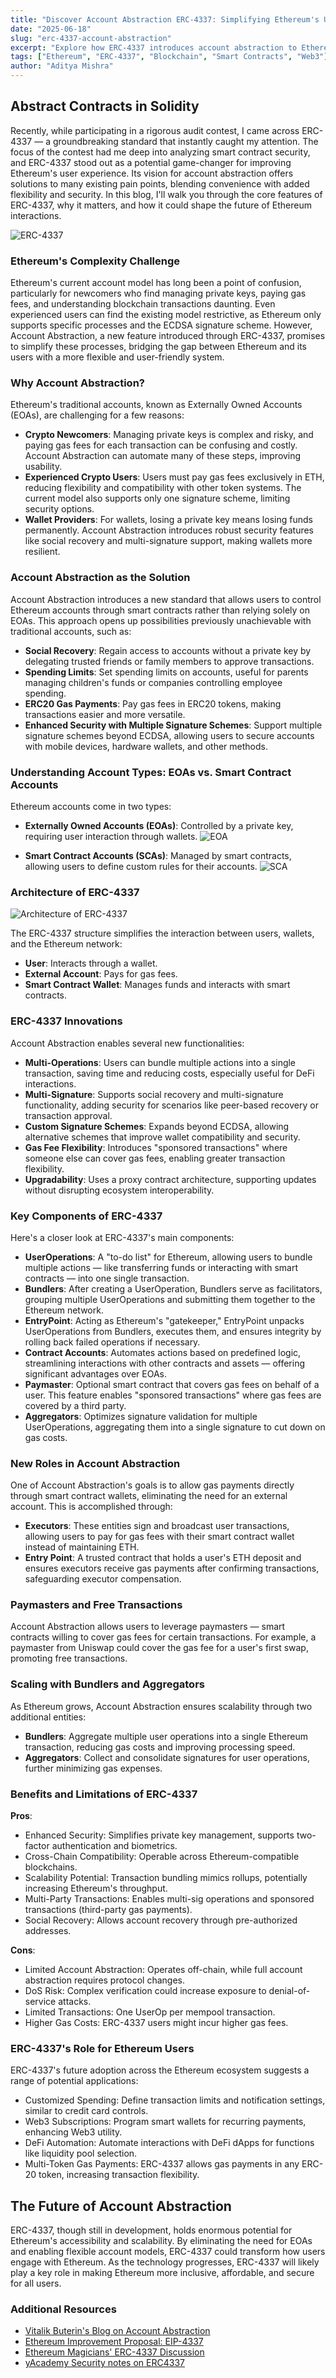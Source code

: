 ```yaml
---
title: "Discover Account Abstraction ERC-4337: Simplifying Ethereum's User Experience with Innovative Account Models"
date: "2025-06-18"
slug: "erc-4337-account-abstraction"
excerpt: "Explore how ERC-4337 introduces account abstraction to Ethereum, enabling smart contract wallets, flexible gas payments, and improved user experience."
tags: ["Ethereum", "ERC-4337", "Blockchain", "Smart Contracts", "Web3"]
author: "Aditya Mishra"
---
```


## Abstract Contracts in Solidity

Recently, while participating in a rigorous audit contest, I came across ERC-4337 — a groundbreaking standard that instantly caught my attention. The focus of the contest had me deep into analyzing smart contract security, and ERC-4337 stood out as a potential game-changer for improving Ethereum's user experience. Its vision for account abstraction offers solutions to many existing pain points, blending convenience with added flexibility and security. In this blog, I'll walk you through the core features of ERC-4337, why it matters, and how it could shape the future of Ethereum interactions.

![ERC-4337](https://miro.medium.com/v2/resize:fit:750/format:webp/0*xuZbLE56-J1Wch39.png "ERC-4337-Architecture")

### Ethereum's Complexity Challenge

Ethereum's current account model has long been a point of confusion, particularly for newcomers who find managing private keys, paying gas fees, and understanding blockchain transactions daunting. Even experienced users can find the existing model restrictive, as Ethereum only supports specific processes and the ECDSA signature scheme. However, Account Abstraction, a new feature introduced through ERC-4337, promises to simplify these processes, bridging the gap between Ethereum and its users with a more flexible and user-friendly system.

### Why Account Abstraction?

Ethereum's traditional accounts, known as Externally Owned Accounts (EOAs), are challenging for a few reasons:

- **Crypto Newcomers**: Managing private keys is complex and risky, and paying gas fees for each transaction can be confusing and costly. Account Abstraction can automate many of these steps, improving usability.
- **Experienced Crypto Users**: Users must pay gas fees exclusively in ETH, reducing flexibility and compatibility with other token systems. The current model also supports only one signature scheme, limiting security options.
- **Wallet Providers**: For wallets, losing a private key means losing funds permanently. Account Abstraction introduces robust security features like social recovery and multi-signature support, making wallets more resilient.

### Account Abstraction as the Solution

Account Abstraction introduces a new standard that allows users to control Ethereum accounts through smart contracts rather than relying solely on EOAs. This approach opens up possibilities previously unachievable with traditional accounts, such as:

- **Social Recovery**: Regain access to accounts without a private key by delegating trusted friends or family members to approve transactions.
- **Spending Limits**: Set spending limits on accounts, useful for parents managing children's funds or companies controlling employee spending.
- **ERC20 Gas Payments**: Pay gas fees in ERC20 tokens, making transactions easier and more versatile.
- **Enhanced Security with Multiple Signature Schemes**: Support multiple signature schemes beyond ECDSA, allowing users to secure accounts with mobile devices, hardware wallets, and other methods.

### Understanding Account Types: EOAs vs. Smart Contract Accounts

Ethereum accounts come in two types:

- **Externally Owned Accounts (EOAs)**: Controlled by a private key, requiring user interaction through wallets.
  ![EOA](https://miro.medium.com/v2/resize:fit:640/format:webp/0*4CD9YbVsGdKKqQ8W "EOA")

- **Smart Contract Accounts (SCAs)**: Managed by smart contracts, allowing users to define custom rules for their accounts.
  ![SCA](https://miro.medium.com/v2/resize:fit:640/format:webp/0*aK3VQgijnDCkDrSU "SCA")

### Architecture of ERC-4337

![Architecture of ERC-4337](https://miro.medium.com/v2/resize:fit:640/format:webp/0*bivOAIC7gSkNZ0U9 "Architecture of ERC-4337")

The ERC-4337 structure simplifies the interaction between users, wallets, and the Ethereum network:

- **User**: Interacts through a wallet.
- **External Account**: Pays for gas fees.
- **Smart Contract Wallet**: Manages funds and interacts with smart contracts.

### ERC-4337 Innovations

Account Abstraction enables several new functionalities:

- **Multi-Operations**: Users can bundle multiple actions into a single transaction, saving time and reducing costs, especially useful for DeFi interactions.
- **Multi-Signature**: Supports social recovery and multi-signature functionality, adding security for scenarios like peer-based recovery or transaction approval.
- **Custom Signature Schemes**: Expands beyond ECDSA, allowing alternative schemes that improve wallet compatibility and security.
- **Gas Fee Flexibility**: Introduces "sponsored transactions" where someone else can cover gas fees, enabling greater transaction flexibility.
- **Upgradability**: Uses a proxy contract architecture, supporting updates without disrupting ecosystem interoperability.

### Key Components of ERC-4337

Here's a closer look at ERC-4337's main components:

- **UserOperations**: A "to-do list" for Ethereum, allowing users to bundle multiple actions — like transferring funds or interacting with smart contracts — into one single transaction.
- **Bundlers**: After creating a UserOperation, Bundlers serve as facilitators, grouping multiple UserOperations and submitting them together to the Ethereum network.
- **EntryPoint**: Acting as Ethereum's "gatekeeper," EntryPoint unpacks UserOperations from Bundlers, executes them, and ensures integrity by rolling back failed operations if necessary.
- **Contract Accounts**: Automates actions based on predefined logic, streamlining interactions with other contracts and assets — offering significant advantages over EOAs.
- **Paymaster**: Optional smart contract that covers gas fees on behalf of a user. This feature enables "sponsored transactions" where gas fees are covered by a third party.
- **Aggregators**: Optimizes signature validation for multiple UserOperations, aggregating them into a single signature to cut down on gas costs.

### New Roles in Account Abstraction

One of Account Abstraction's goals is to allow gas payments directly through smart contract wallets, eliminating the need for an external account. This is accomplished through:

- **Executors**: These entities sign and broadcast user transactions, allowing users to pay for gas fees with their smart contract wallet instead of maintaining ETH.
- **Entry Point**: A trusted contract that holds a user's ETH deposit and ensures executors receive gas payments after confirming transactions, safeguarding executor compensation.

### Paymasters and Free Transactions

Account Abstraction allows users to leverage paymasters — smart contracts willing to cover gas fees for certain transactions. For example, a paymaster from Uniswap could cover the gas fee for a user's first swap, promoting free transactions.

### Scaling with Bundlers and Aggregators

As Ethereum grows, Account Abstraction ensures scalability through two additional entities:

- **Bundlers**: Aggregate multiple user operations into a single Ethereum transaction, reducing gas costs and improving processing speed.
- **Aggregators**: Collect and consolidate signatures for user operations, further minimizing gas expenses.

### Benefits and Limitations of ERC-4337

**Pros**:

- Enhanced Security: Simplifies private key management, supports two-factor authentication and biometrics.
- Cross-Chain Compatibility: Operable across Ethereum-compatible blockchains.
- Scalability Potential: Transaction bundling mimics rollups, potentially increasing Ethereum's throughput.
- Multi-Party Transactions: Enables multi-sig operations and sponsored transactions (third-party gas payments).
- Social Recovery: Allows account recovery through pre-authorized addresses.

**Cons**:

- Limited Account Abstraction: Operates off-chain, while full account abstraction requires protocol changes.
- DoS Risk: Complex verification could increase exposure to denial-of-service attacks.
- Limited Transactions: One UserOp per mempool transaction.
- Higher Gas Costs: ERC-4337 users might incur higher gas fees.

### ERC-4337's Role for Ethereum Users

ERC-4337's future adoption across the Ethereum ecosystem suggests a range of potential applications:

- Customized Spending: Define transaction limits and notification settings, similar to credit card controls.
- Web3 Subscriptions: Program smart wallets for recurring payments, enhancing Web3 utility.
- DeFi Automation: Automate interactions with DeFi dApps for functions like liquidity pool selection.
- Multi-Token Gas Payments: ERC-4337 allows gas payments in any ERC-20 token, increasing transaction flexibility.

## The Future of Account Abstraction

ERC-4337, though still in development, holds enormous potential for Ethereum's accessibility and scalability. By eliminating the need for EOAs and enabling flexible account models, ERC-4337 could transform how users engage with Ethereum. As the technology progresses, ERC-4337 will likely play a key role in making Ethereum more inclusive, affordable, and secure for all users.

### Additional Resources

- [Vitalik Buterin's Blog on Account Abstraction](https://notes.ethereum.org/@vbuterin/account_abstraction_roadmap)
- [Ethereum Improvement Proposal: EIP-4337](https://eips.ethereum.org/EIPS/eip-4337)
- [Ethereum Magicians' ERC-4337 Discussion](https://ethereum-magicians.org/t/erc-4337-account-abstraction-via-entry-point-contract-specification/7160)
- [yAcademy Security notes on ERC4337](https://blog.yacademy.dev/2024-09-09-security-notes-erc4337/)
